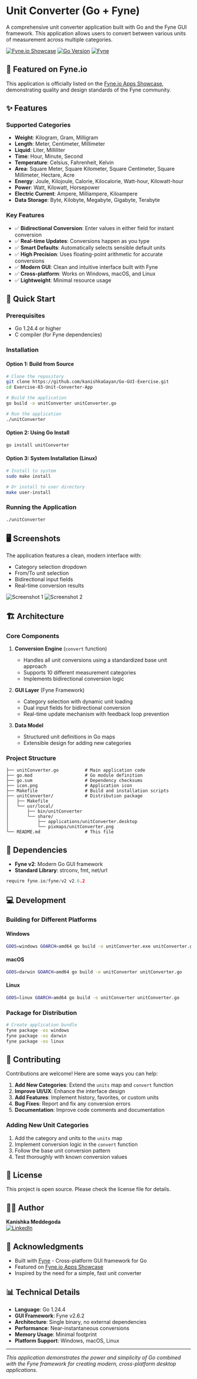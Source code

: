 # Unit Converter (Go + Fyne)


A comprehensive unit converter application built with Go and the Fyne GUI framework. This application allows users to convert between various units of measurement across multiple categories.

[![Fyne.io Showcase](https://img.shields.io/badge/Fyne.io-Showcase-blue?logo=go&logoColor=white)](https://apps.fyne.io/apps/com.sprintora.Unit_Converter.html)
[![Go Version](https://img.shields.io/badge/Go-1.24.4-blue?logo=go&logoColor=white)](https://golang.org/)
[![Fyne](https://img.shields.io/badge/Fyne-v2.6.2-orange)](https://fyne.io/)

## 📱 Featured on Fyne.io

This application is officially listed on the [Fyne.io Apps Showcase](https://apps.fyne.io/apps/com.sprintora.Unit_Converter.html), demonstrating quality and design standards of the Fyne community.

## ✨ Features

### Supported Categories
- **Weight**: Kilogram, Gram, Milligram
- **Length**: Meter, Centimeter, Millimeter
- **Liquid**: Liter, Milliliter
- **Time**: Hour, Minute, Second
- **Temperature**: Celsius, Fahrenheit, Kelvin
- **Area**: Square Meter, Square Kilometer, Square Centimeter, Square Millimeter, Hectare, Acre
- **Energy**: Joule, Kilojoule, Calorie, Kilocalorie, Watt-hour, Kilowatt-hour
- **Power**: Watt, Kilowatt, Horsepower
- **Electric Current**: Ampere, Milliampere, Kiloampere
- **Data Storage**: Byte, Kilobyte, Megabyte, Gigabyte, Terabyte

### Key Features
- ✅ **Bidirectional Conversion**: Enter values in either field for instant conversion
- ✅ **Real-time Updates**: Conversions happen as you type
- ✅ **Smart Defaults**: Automatically selects sensible default units
- ✅ **High Precision**: Uses floating-point arithmetic for accurate conversions
- ✅ **Modern GUI**: Clean and intuitive interface built with Fyne
- ✅ **Cross-platform**: Works on Windows, macOS, and Linux
- ✅ **Lightweight**: Minimal resource usage

## 🚀 Quick Start

### Prerequisites
- Go 1.24.4 or higher
- C compiler (for Fyne dependencies)

### Installation

#### Option 1: Build from Source
```bash
# Clone the repository
git clone https://github.com/kanishkaGayan/Go-GUI-Exercise.git
cd Exercise-03-Unit-Converter-App

# Build the application
go build -o unitConverter unitConverter.go

# Run the application
./unitConverter
```

#### Option 2: Using Go Install
```bash
go install unitConverter
```

#### Option 3: System Installation (Linux)
```bash
# Install to system
sudo make install

# Or install to user directory
make user-install
```

### Running the Application
```bash
./unitConverter
```

## 🖥️ Screenshots

The application features a clean, modern interface with:
- Category selection dropdown
- From/To unit selection
- Bidirectional input fields
- Real-time conversion results

![Screenshot 1](Screenshot%20from%202025-08-16%2014-14-46.png)
![Screenshot 2](Screenshot%20from%202025-08-16%2014-15-23.png)

## 🏗️ Architecture

### Core Components

1. **Conversion Engine** (`convert` function)
   - Handles all unit conversions using a standardized base unit approach
   - Supports 10 different measurement categories
   - Implements bidirectional conversion logic

2. **GUI Layer** (Fyne Framework)
   - Category selection with dynamic unit loading
   - Dual input fields for bidirectional conversion
   - Real-time update mechanism with feedback loop prevention

3. **Data Model**
   - Structured unit definitions in Go maps
   - Extensible design for adding new categories

### Project Structure
```
├── unitConverter.go          # Main application code
├── go.mod                    # Go module definition
├── go.sum                    # Dependency checksums
├── icon.png                  # Application icon
├── Makefile                  # Build and installation scripts
├── unitConverter/            # Distribution package
│   ├── Makefile
│   └── usr/local/
│       ├── bin/unitConverter
│       └── share/
│           ├── applications/unitConverter.desktop
│           └── pixmaps/unitConverter.png
└── README.md                 # This file
```

## 🔧 Dependencies

- **Fyne v2**: Modern Go GUI framework
- **Standard Library**: strconv, fmt, net/url

```go
require fyne.io/fyne/v2 v2.6.2
```

## 💻 Development

### Building for Different Platforms

#### Windows
```bash
GOOS=windows GOARCH=amd64 go build -o unitConverter.exe unitConverter.go
```

#### macOS
```bash
GOOS=darwin GOARCH=amd64 go build -o unitConverter unitConverter.go
```

#### Linux
```bash
GOOS=linux GOARCH=amd64 go build -o unitConverter unitConverter.go
```

### Package for Distribution
```bash
# Create application bundle
fyne package -os windows
fyne package -os darwin
fyne package -os linux
```

## 🤝 Contributing

Contributions are welcome! Here are some ways you can help:

1. **Add New Categories**: Extend the `units` map and `convert` function
2. **Improve UI/UX**: Enhance the interface design
3. **Add Features**: Implement history, favorites, or custom units
4. **Bug Fixes**: Report and fix any conversion errors
5. **Documentation**: Improve code comments and documentation

### Adding New Unit Categories

1. Add the category and units to the `units` map
2. Implement conversion logic in the `convert` function
3. Follow the base unit conversion pattern
4. Test thoroughly with known conversion values

## 📝 License

This project is open source. Please check the license file for details.

## 👨‍💻 Author

**Kanishka Meddegoda**  
[![LinkedIn](https://img.shields.io/badge/LinkedIn-Connect-blue?logo=linkedin)](https://www.linkedin.com/in/kanishka-me/)

## 🙏 Acknowledgments

- Built with [Fyne](https://fyne.io/) - Cross-platform GUI framework for Go
- Featured on [Fyne.io Apps Showcase](https://apps.fyne.io/)
- Inspired by the need for a simple, fast unit converter

## 📊 Technical Details

- **Language**: Go 1.24.4
- **GUI Framework**: Fyne v2.6.2
- **Architecture**: Single binary, no external dependencies
- **Performance**: Near-instantaneous conversions
- **Memory Usage**: Minimal footprint
- **Platform Support**: Windows, macOS, Linux

---

*This application demonstrates the power and simplicity of Go combined with the Fyne framework for creating modern, cross-platform desktop applications.*
